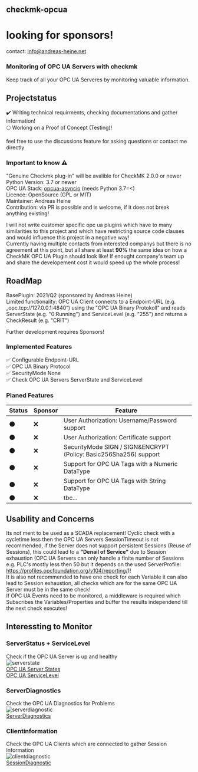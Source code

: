 ## checkmk-opcua   
  
# looking for sponsors!      
contact: info@andreas-heine.net    
  
### Monitoring of OPC UA Servers with checkmk  

Keep track of all your OPC UA Serveres by monitoring valuable information.  
   
## Projectstatus  

:heavy_check_mark: Writing technical requirments, checking documentations and gather information!  
:full_moon: Working on a Proof of Concept (Testing)!  
  
feel free to use the discussions feature for asking questions or contact me directly  
  
### Important to know :warning:  
"Genuine Checkmk plug-in" will be avalible for CheckMK 2.0.0 or newer  
Python Version: 3.7 or newer  
OPC UA Stack: [opcua-asyncio](https://github.com/FreeOpcUa/opcua-asyncio) (needs Python 3.7=<)  
Licence: OpenSource (GPL or MIT)  
Maintainer: Andreas Heine  
Contribution: via PR is possible and is welcome, if it does not break anything existing!  
  
I will not write customer specific opc ua plugins which have to many similarities to this project and which have restricting source code clauses and would influence this project in a negative way!  
Currently having multiple contacts from interested companys but there is no agreement at this point, but all share at least **90%** the same idea on how a CheckMK OPC UA Plugin should look like! If enought company's team up and share the developement cost it would speed up the whole process!  
  
## RoadMap  
BasePlugin: 2021/Q2 (sponsored by Andreas Heine)  
Limited functionality:
OPC UA Client connects to a Endpoint-URL (e.g. „opc.tcp://127.0.0.1:4840“) using the "OPC UA Binary Protokoll" and reads ServerState (e.g. "0:Running") and ServiceLevel (e.g. "255") and returns a CheckResult (e.g. "CRIT")  
  
Further development requires Sponsors!  
  
### Implemented Features
  
:white_check_mark: Configurable Endpoint-URL  
:white_check_mark: OPC UA Binary Protocol  
:white_check_mark: SecurityMode None  
:white_check_mark: Check OPC UA Servers ServerState and ServiceLevel  
  
### Planed Features
  
Status | Sponsor | Feature  
|---|---|---|  
:new_moon: | :x: | User Authorization: Username/Password support  
:new_moon: | :x: | User Authorization: Certificate support  
:new_moon: | :x: | SecurityMode SIGN / SIGN&ENCRYPT (Policy: Basic256Sha256) support  
:new_moon: | :x: | Support for OPC UA Tags with a Numeric DataType  
:new_moon: | :x: | Support for OPC UA Tags with String DataType  
:new_moon: | :x: | tbc...  
  
## Usability and Concerns  
Its not ment to be used as a SCADA replacement! Cyclic check with a cycletime less then the OPC UA Servers SessionTimeout is not recommended, if the Server does not support persistent Sessions (Reuse of Sessions), this could lead to a **"Denail of Service"** due to Session exhaustion (OPC UA Servers can only handle a finite number of Sessions e.g. PLC's mostly less then 50 but it depends on the used ServerProfile: https://profiles.opcfoundation.org/v104/reporting/)!  
It is also not recommended to have one check for each Variable it can also lead to Session exhaustion, all checks which are for the same OPC UA Server must be in the same check!  
If OPC UA Events need to be monitored, a middleware is required which Subscribes the Variables/Properties and buffer the results independend till the next check executes!  
  
## Interessting to Monitor  
### ServerStatus + ServiceLevel    
Check if the OPC UA Server is up and healthy  
![serverstate](https://user-images.githubusercontent.com/56362817/124394445-c5e7b500-dcff-11eb-8ccd-a7ffc87801f1.PNG)  
[OPC UA Server States](https://reference.opcfoundation.org/v104/Core/DataTypes/ServerState/)  
[OPC UA ServiceLevel](https://reference.opcfoundation.org/v104/Core/docs/Part4/6.6.2/#Table109)  
  
### ServerDiagnostics  
Check the OPC UA Diagnostics for Problems  
![serverdiagnostic](https://user-images.githubusercontent.com/56362817/124394493-fb8c9e00-dcff-11eb-9657-59adbff8cce9.PNG)  
[ServerDiagnostics](https://reference.opcfoundation.org/v104/Core/docs/Part5/6.3.3/)  
  
### Clientinformation  
Check the OPC UA Clients which are connected to gather Session Information  
![clientdiagnostic](https://user-images.githubusercontent.com/56362817/124394467-e152c000-dcff-11eb-9aec-3108bdf25529.PNG)  
[SessionDiagnostic](https://reference.opcfoundation.org/v104/Core/docs/Part5/6.3.4/)  
  
